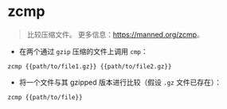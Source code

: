 # zcmp

> 比较压缩文件。
> 更多信息：<https://manned.org/zcmp>。

- 在两个通过 `gzip` 压缩的文件上调用 `cmp`：

`zcmp {{path/to/file1.gz}} {{path/to/file2.gz}}`

- 将一个文件与其 gzipped 版本进行比较（假设 `.gz` 文件已存在）：

`zcmp {{path/to/file}}`